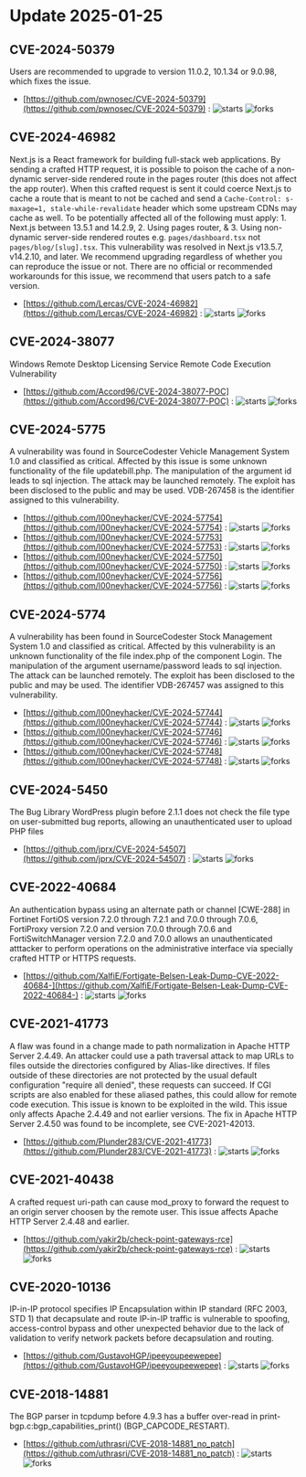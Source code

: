 # Update 2025-01-25
## CVE-2024-50379
Users are recommended to upgrade to version 11.0.2, 10.1.34 or 9.0.98, which fixes the issue.

- [https://github.com/pwnosec/CVE-2024-50379](https://github.com/pwnosec/CVE-2024-50379) :  ![starts](https://img.shields.io/github/stars/pwnosec/CVE-2024-50379.svg) ![forks](https://img.shields.io/github/forks/pwnosec/CVE-2024-50379.svg)


## CVE-2024-46982
 Next.js is a React framework for building full-stack web applications. By sending a crafted HTTP request, it is possible to poison the cache of a non-dynamic server-side rendered route in the pages router (this does not affect the app router). When this crafted request is sent it could coerce Next.js to cache a route that is meant to not be cached and send a `Cache-Control: s-maxage=1, stale-while-revalidate` header which some upstream CDNs may cache as well. To be potentially affected all of the following must apply: 1. Next.js between 13.5.1 and 14.2.9, 2. Using pages router, & 3. Using non-dynamic server-side rendered routes e.g. `pages/dashboard.tsx` not `pages/blog/[slug].tsx`. This vulnerability was resolved in Next.js v13.5.7, v14.2.10, and later. We recommend upgrading regardless of whether you can reproduce the issue or not. There are no official or recommended workarounds for this issue, we recommend that users patch to a safe version.

- [https://github.com/Lercas/CVE-2024-46982](https://github.com/Lercas/CVE-2024-46982) :  ![starts](https://img.shields.io/github/stars/Lercas/CVE-2024-46982.svg) ![forks](https://img.shields.io/github/forks/Lercas/CVE-2024-46982.svg)


## CVE-2024-38077
 Windows Remote Desktop Licensing Service Remote Code Execution Vulnerability

- [https://github.com/Accord96/CVE-2024-38077-POC](https://github.com/Accord96/CVE-2024-38077-POC) :  ![starts](https://img.shields.io/github/stars/Accord96/CVE-2024-38077-POC.svg) ![forks](https://img.shields.io/github/forks/Accord96/CVE-2024-38077-POC.svg)


## CVE-2024-5775
 A vulnerability was found in SourceCodester Vehicle Management System 1.0 and classified as critical. Affected by this issue is some unknown functionality of the file updatebill.php. The manipulation of the argument id leads to sql injection. The attack may be launched remotely. The exploit has been disclosed to the public and may be used. VDB-267458 is the identifier assigned to this vulnerability.

- [https://github.com/l00neyhacker/CVE-2024-57754](https://github.com/l00neyhacker/CVE-2024-57754) :  ![starts](https://img.shields.io/github/stars/l00neyhacker/CVE-2024-57754.svg) ![forks](https://img.shields.io/github/forks/l00neyhacker/CVE-2024-57754.svg)
- [https://github.com/l00neyhacker/CVE-2024-57753](https://github.com/l00neyhacker/CVE-2024-57753) :  ![starts](https://img.shields.io/github/stars/l00neyhacker/CVE-2024-57753.svg) ![forks](https://img.shields.io/github/forks/l00neyhacker/CVE-2024-57753.svg)
- [https://github.com/l00neyhacker/CVE-2024-57750](https://github.com/l00neyhacker/CVE-2024-57750) :  ![starts](https://img.shields.io/github/stars/l00neyhacker/CVE-2024-57750.svg) ![forks](https://img.shields.io/github/forks/l00neyhacker/CVE-2024-57750.svg)
- [https://github.com/l00neyhacker/CVE-2024-57756](https://github.com/l00neyhacker/CVE-2024-57756) :  ![starts](https://img.shields.io/github/stars/l00neyhacker/CVE-2024-57756.svg) ![forks](https://img.shields.io/github/forks/l00neyhacker/CVE-2024-57756.svg)


## CVE-2024-5774
 A vulnerability has been found in SourceCodester Stock Management System 1.0 and classified as critical. Affected by this vulnerability is an unknown functionality of the file index.php of the component Login. The manipulation of the argument username/password leads to sql injection. The attack can be launched remotely. The exploit has been disclosed to the public and may be used. The identifier VDB-267457 was assigned to this vulnerability.

- [https://github.com/l00neyhacker/CVE-2024-57744](https://github.com/l00neyhacker/CVE-2024-57744) :  ![starts](https://img.shields.io/github/stars/l00neyhacker/CVE-2024-57744.svg) ![forks](https://img.shields.io/github/forks/l00neyhacker/CVE-2024-57744.svg)
- [https://github.com/l00neyhacker/CVE-2024-57746](https://github.com/l00neyhacker/CVE-2024-57746) :  ![starts](https://img.shields.io/github/stars/l00neyhacker/CVE-2024-57746.svg) ![forks](https://img.shields.io/github/forks/l00neyhacker/CVE-2024-57746.svg)
- [https://github.com/l00neyhacker/CVE-2024-57748](https://github.com/l00neyhacker/CVE-2024-57748) :  ![starts](https://img.shields.io/github/stars/l00neyhacker/CVE-2024-57748.svg) ![forks](https://img.shields.io/github/forks/l00neyhacker/CVE-2024-57748.svg)


## CVE-2024-5450
 The Bug Library WordPress plugin before 2.1.1 does not check the file type on user-submitted bug reports, allowing an unauthenticated user to upload PHP files

- [https://github.com/jprx/CVE-2024-54507](https://github.com/jprx/CVE-2024-54507) :  ![starts](https://img.shields.io/github/stars/jprx/CVE-2024-54507.svg) ![forks](https://img.shields.io/github/forks/jprx/CVE-2024-54507.svg)


## CVE-2022-40684
 An authentication bypass using an alternate path or channel [CWE-288] in Fortinet FortiOS version 7.2.0 through 7.2.1 and 7.0.0 through 7.0.6, FortiProxy version 7.2.0 and version 7.0.0 through 7.0.6 and FortiSwitchManager version 7.2.0 and 7.0.0 allows an unauthenticated atttacker to perform operations on the administrative interface via specially crafted HTTP or HTTPS requests.

- [https://github.com/XalfiE/Fortigate-Belsen-Leak-Dump-CVE-2022-40684-](https://github.com/XalfiE/Fortigate-Belsen-Leak-Dump-CVE-2022-40684-) :  ![starts](https://img.shields.io/github/stars/XalfiE/Fortigate-Belsen-Leak-Dump-CVE-2022-40684-.svg) ![forks](https://img.shields.io/github/forks/XalfiE/Fortigate-Belsen-Leak-Dump-CVE-2022-40684-.svg)


## CVE-2021-41773
 A flaw was found in a change made to path normalization in Apache HTTP Server 2.4.49. An attacker could use a path traversal attack to map URLs to files outside the directories configured by Alias-like directives. If files outside of these directories are not protected by the usual default configuration "require all denied", these requests can succeed. If CGI scripts are also enabled for these aliased pathes, this could allow for remote code execution. This issue is known to be exploited in the wild. This issue only affects Apache 2.4.49 and not earlier versions. The fix in Apache HTTP Server 2.4.50 was found to be incomplete, see CVE-2021-42013.

- [https://github.com/Plunder283/CVE-2021-41773](https://github.com/Plunder283/CVE-2021-41773) :  ![starts](https://img.shields.io/github/stars/Plunder283/CVE-2021-41773.svg) ![forks](https://img.shields.io/github/forks/Plunder283/CVE-2021-41773.svg)


## CVE-2021-40438
 A crafted request uri-path can cause mod_proxy to forward the request to an origin server choosen by the remote user. This issue affects Apache HTTP Server 2.4.48 and earlier.

- [https://github.com/yakir2b/check-point-gateways-rce](https://github.com/yakir2b/check-point-gateways-rce) :  ![starts](https://img.shields.io/github/stars/yakir2b/check-point-gateways-rce.svg) ![forks](https://img.shields.io/github/forks/yakir2b/check-point-gateways-rce.svg)


## CVE-2020-10136
 IP-in-IP protocol specifies IP Encapsulation within IP standard (RFC 2003, STD 1) that decapsulate and route IP-in-IP traffic is vulnerable to spoofing, access-control bypass and other unexpected behavior due to the lack of validation to verify network packets before decapsulation and routing.

- [https://github.com/GustavoHGP/ipeeyoupeewepee](https://github.com/GustavoHGP/ipeeyoupeewepee) :  ![starts](https://img.shields.io/github/stars/GustavoHGP/ipeeyoupeewepee.svg) ![forks](https://img.shields.io/github/forks/GustavoHGP/ipeeyoupeewepee.svg)


## CVE-2018-14881
 The BGP parser in tcpdump before 4.9.3 has a buffer over-read in print-bgp.c:bgp_capabilities_print() (BGP_CAPCODE_RESTART).

- [https://github.com/uthrasri/CVE-2018-14881_no_patch](https://github.com/uthrasri/CVE-2018-14881_no_patch) :  ![starts](https://img.shields.io/github/stars/uthrasri/CVE-2018-14881_no_patch.svg) ![forks](https://img.shields.io/github/forks/uthrasri/CVE-2018-14881_no_patch.svg)

